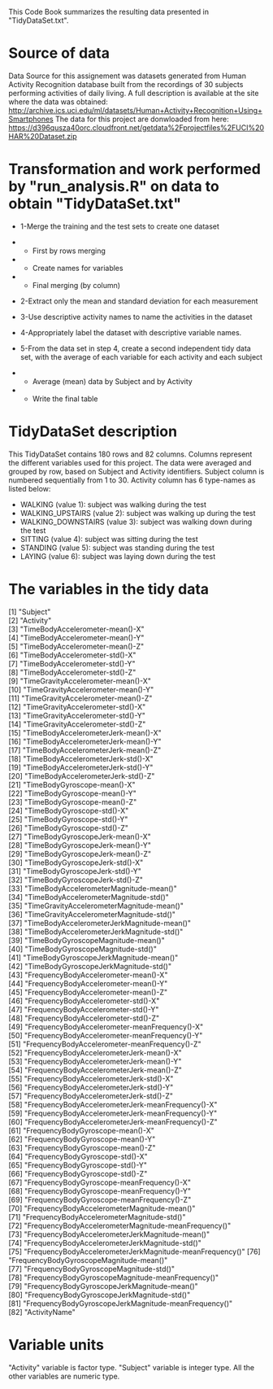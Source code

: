 This Code Book summarizes the resulting data presented in "TidyDataSet.txt".


# Source of data

Data Source for this assignement was datasets generated from Human Activity Recognition database built from the recordings of 30 subjects performing activities of daily living.
A full description is available at the site where the data was obtained: http://archive.ics.uci.edu/ml/datasets/Human+Activity+Recognition+Using+Smartphones
The data for this project are donwloaded from here: https://d396qusza40orc.cloudfront.net/getdata%2Fprojectfiles%2FUCI%20HAR%20Dataset.zip

# Transformation and work performed by "run_analysis.R" on data to obtain "TidyDataSet.txt"
* 1-Merge the training and the test sets to create one dataset
* * First by rows merging
* * Create names for variables
* * Final merging (by column)

* 2-Extract only the mean and standard deviation for each measurement

* 3-Use descriptive activity names to name the activities in the dataset

* 4-Appropriately label the dataset with descriptive variable names.
* 5-From the data set in step 4, create a second independent tidy data set, with the average of each variable for each activity and each subject
* * Average (mean) data by Subject and by Activity
* * Write the final table

# TidyDataSet description
This TidyDataSet contains 180 rows and 82 columns.
Columns represent the different variables used for this project.
The data were averaged and grouped by row, based on Subject and Activity identifiers.
Subject column is numbered sequentially from 1 to 30.
Activity column has 6 type-names as listed below:
* WALKING (value 1): subject was walking during the test
* WALKING_UPSTAIRS (value 2): subject was walking up during the test
* WALKING_DOWNSTAIRS (value 3): subject was walking down during the test
* SITTING (value 4): subject was sitting during the test
* STANDING (value 5): subject was standing during the test
* LAYING (value 6): subject was laying down during the test

# The variables in the tidy data
 [1] "Subject"                                                
 [2] "Activity"                                               
 [3] "TimeBodyAccelerometer-mean()-X"                         
 [4] "TimeBodyAccelerometer-mean()-Y"                         
 [5] "TimeBodyAccelerometer-mean()-Z"                         
 [6] "TimeBodyAccelerometer-std()-X"                          
 [7] "TimeBodyAccelerometer-std()-Y"                          
 [8] "TimeBodyAccelerometer-std()-Z"                          
 [9] "TimeGravityAccelerometer-mean()-X"                      
[10] "TimeGravityAccelerometer-mean()-Y"                      
[11] "TimeGravityAccelerometer-mean()-Z"                      
[12] "TimeGravityAccelerometer-std()-X"                       
[13] "TimeGravityAccelerometer-std()-Y"                       
[14] "TimeGravityAccelerometer-std()-Z"                       
[15] "TimeBodyAccelerometerJerk-mean()-X"                     
[16] "TimeBodyAccelerometerJerk-mean()-Y"                     
[17] "TimeBodyAccelerometerJerk-mean()-Z"                     
[18] "TimeBodyAccelerometerJerk-std()-X"                      
[19] "TimeBodyAccelerometerJerk-std()-Y"                      
[20] "TimeBodyAccelerometerJerk-std()-Z"                      
[21] "TimeBodyGyroscope-mean()-X"                             
[22] "TimeBodyGyroscope-mean()-Y"                             
[23] "TimeBodyGyroscope-mean()-Z"                             
[24] "TimeBodyGyroscope-std()-X"                              
[25] "TimeBodyGyroscope-std()-Y"                              
[26] "TimeBodyGyroscope-std()-Z"                              
[27] "TimeBodyGyroscopeJerk-mean()-X"                         
[28] "TimeBodyGyroscopeJerk-mean()-Y"                         
[29] "TimeBodyGyroscopeJerk-mean()-Z"                         
[30] "TimeBodyGyroscopeJerk-std()-X"                          
[31] "TimeBodyGyroscopeJerk-std()-Y"                          
[32] "TimeBodyGyroscopeJerk-std()-Z"                          
[33] "TimeBodyAccelerometerMagnitude-mean()"                  
[34] "TimeBodyAccelerometerMagnitude-std()"                   
[35] "TimeGravityAccelerometerMagnitude-mean()"               
[36] "TimeGravityAccelerometerMagnitude-std()"                
[37] "TimeBodyAccelerometerJerkMagnitude-mean()"              
[38] "TimeBodyAccelerometerJerkMagnitude-std()"               
[39] "TimeBodyGyroscopeMagnitude-mean()"                      
[40] "TimeBodyGyroscopeMagnitude-std()"                       
[41] "TimeBodyGyroscopeJerkMagnitude-mean()"                  
[42] "TimeBodyGyroscopeJerkMagnitude-std()"                   
[43] "FrequencyBodyAccelerometer-mean()-X"                    
[44] "FrequencyBodyAccelerometer-mean()-Y"                    
[45] "FrequencyBodyAccelerometer-mean()-Z"                    
[46] "FrequencyBodyAccelerometer-std()-X"                     
[47] "FrequencyBodyAccelerometer-std()-Y"                     
[48] "FrequencyBodyAccelerometer-std()-Z"                     
[49] "FrequencyBodyAccelerometer-meanFrequency()-X"           
[50] "FrequencyBodyAccelerometer-meanFrequency()-Y"           
[51] "FrequencyBodyAccelerometer-meanFrequency()-Z"           
[52] "FrequencyBodyAccelerometerJerk-mean()-X"                
[53] "FrequencyBodyAccelerometerJerk-mean()-Y"                
[54] "FrequencyBodyAccelerometerJerk-mean()-Z"                
[55] "FrequencyBodyAccelerometerJerk-std()-X"                 
[56] "FrequencyBodyAccelerometerJerk-std()-Y"                 
[57] "FrequencyBodyAccelerometerJerk-std()-Z"                 
[58] "FrequencyBodyAccelerometerJerk-meanFrequency()-X"       
[59] "FrequencyBodyAccelerometerJerk-meanFrequency()-Y"       
[60] "FrequencyBodyAccelerometerJerk-meanFrequency()-Z"       
[61] "FrequencyBodyGyroscope-mean()-X"                        
[62] "FrequencyBodyGyroscope-mean()-Y"                        
[63] "FrequencyBodyGyroscope-mean()-Z"                        
[64] "FrequencyBodyGyroscope-std()-X"                         
[65] "FrequencyBodyGyroscope-std()-Y"                         
[66] "FrequencyBodyGyroscope-std()-Z"                         
[67] "FrequencyBodyGyroscope-meanFrequency()-X"               
[68] "FrequencyBodyGyroscope-meanFrequency()-Y"               
[69] "FrequencyBodyGyroscope-meanFrequency()-Z"               
[70] "FrequencyBodyAccelerometerMagnitude-mean()"             
[71] "FrequencyBodyAccelerometerMagnitude-std()"              
[72] "FrequencyBodyAccelerometerMagnitude-meanFrequency()"    
[73] "FrequencyBodyAccelerometerJerkMagnitude-mean()"         
[74] "FrequencyBodyAccelerometerJerkMagnitude-std()"          
[75] "FrequencyBodyAccelerometerJerkMagnitude-meanFrequency()"
[76] "FrequencyBodyGyroscopeMagnitude-mean()"                 
[77] "FrequencyBodyGyroscopeMagnitude-std()"                  
[78] "FrequencyBodyGyroscopeMagnitude-meanFrequency()"        
[79] "FrequencyBodyGyroscopeJerkMagnitude-mean()"             
[80] "FrequencyBodyGyroscopeJerkMagnitude-std()"              
[81] "FrequencyBodyGyroscopeJerkMagnitude-meanFrequency()"    
[82] "ActivityName"  

# Variable units
"Activity" variable is factor type. "Subject" variable is integer type. All the other variables are numeric type.
